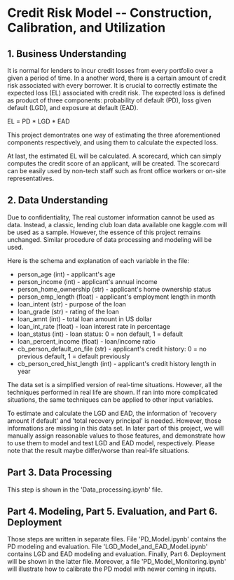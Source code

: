 # Credit Risk Model -- Construction, Calibration, and Utilization

## 1. Business Understanding

It is normal for lenders to incur credit losses from every portfolio over a given a period of time. In a another word, there is a certain amount of credit risk associated with every borrower. It is crucial to correctly estimate the expected loss (EL) associated with credit risk. The expected loss is defined as product of three components: probability of default (PD), loss given default (LGD), and exposure at default (EAD).

EL = PD * LGD * EAD

This project demontrates one way of estimating the three aforementioned components respectively, and using them to calculate the expected loss.

At last, the estimated EL will be calculated. A scorecard, which can simply computes the credit score of an applicant, will be created. The scorecard can be easily used by non-tech staff such as front office workers or on-site representatives.

## 2. Data Understanding

Due to confidentiality, The real customer information cannot be used as data. Instead, a classic, lending club loan data available one kaggle.com will be used as a sample. However, the essence of this project remains unchanged. Similar procedure of data processing and modeling will be used. 

Here is the schema and explanation of each variable in the file:

* person_age (int) - applicant's age
* person_income	(int) - applicant's annual income
* person_home_ownership (str) - applicant's home ownership status
* person_emp_length (float) - applicant's employment length in month
* loan_intent (str) - purpose of the loan	
* loan_grade (str) - rating of the loan	
* loan_amnt	(int)	- total loan amount in US dollar
* loan_int_rate (float)	- loan interest rate in percentage
* loan_status (int) - loan status: 0 = non default, 1 = default
* loan_percent_income (float) - loan/income ratio
* cb_person_default_on_file (str) - applicant's credit history: 0 = no previous default, 1 = default previously
* cb_person_cred_hist_length (int) - applicant's credit history length in year

The data set is a simplified version of real-time situations. However, all the techniques performed in real life are shown. If ran into more complicated situations, the same techniques can be applied to other input variables.

To estimate and calculate the LGD and EAD, the information of 'recovery amount if default' and 'total recovery principal' is needed. However, those informations are missing in this data set. In later part of this project, we will manually assign reasonable values to those features, and demonstrate how to use them to model and test LGD and EAD model, respectively. Please note that the result maybe differ/worse than real-life situations.

## Part 3. Data Processing

This step is shown in the 'Data_processing.ipynb' file.

## Part 4. Modeling, Part 5. Evaluation, and Part 6. Deployment 

Those steps are written in separate files. File 'PD_Model.ipynb' contains the PD modeling and evaluation. File 'LGD_Model_and_EAD_Model.ipynb' contains LGD and EAD modeling and evaluation. Finally, Part 6. Deployment will be shown in the latter file. Moreover, a file 'PD_Model_Monitoring.ipynb' will illustrate how to calibrate the PD model with newer coming in inputs.
